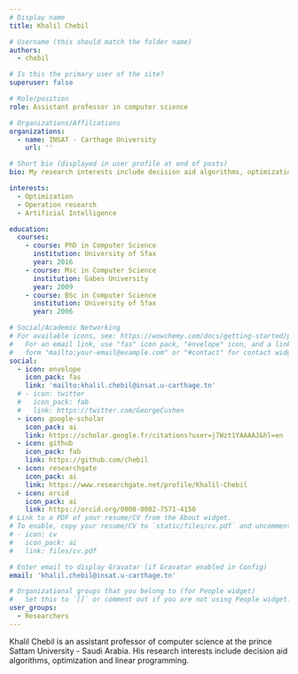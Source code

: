 ```yaml
---
# Display name
title: Khalil Chebil

# Username (this should match the folder name)
authors:
  - chebil

# Is this the primary user of the site?
superuser: false

# Role/position
role: Assistant professor in computer science

# Organizations/Affiliations
organizations:
  - name: INSAT - Carthage University
    url: ''

# Short bio (displayed in user profile at end of posts)
bio: My research interests include decision aid algorithms, optimization and linear programming.

interests:
  - Optimization
  - Operation research
  - Artificial Intelligence

education:
  courses:
    - course: PhD in Computer Science
      institution: University of Sfax
      year: 2016
    - course: Msc in Computer Science
      institution: Gabes University
      year: 2009
    - course: BSc in Computer Science
      institution: University of Sfax
      year: 2006

# Social/Academic Networking
# For available icons, see: https://wowchemy.com/docs/getting-started/page-builder/#icons
#   For an email link, use "fas" icon pack, "envelope" icon, and a link in the
#   form "mailto:your-email@example.com" or "#contact" for contact widget.
social:
  - icon: envelope
    icon_pack: fas
    link: 'mailto:khalil.chebil@insat.u-carthage.tn'
  # - icon: twitter
  #   icon_pack: fab
  #   link: https://twitter.com/GeorgeCushen
  - icon: google-scholar
    icon_pack: ai
    link: https://scholar.google.fr/citations?user=j7Wzt1YAAAAJ&hl=en
  - icon: github
    icon_pack: fab
    link: https://github.com/chebil
  - icon: researchgate
    icon_pack: ai
    link: https://www.researchgate.net/profile/Khalil-Chebil
  - icon: orcid
    icon_pack: ai
    link: https://orcid.org/0000-0002-7571-4150
# Link to a PDF of your resume/CV from the About widget.
# To enable, copy your resume/CV to `static/files/cv.pdf` and uncomment the lines below.
# - icon: cv
#   icon_pack: ai
#   link: files/cv.pdf

# Enter email to display Gravatar (if Gravatar enabled in Config)
email: 'khalil.chebil@insat.u-carthage.tn'

# Organizational groups that you belong to (for People widget)
#   Set this to `[]` or comment out if you are not using People widget.
user_groups:
  - Researchers
---
```


Khalil Chebil is an assistant professor of computer science at the prince Sattam University - Saudi Arabia. His research interests include decision aid algorithms, optimization and linear programming. 
